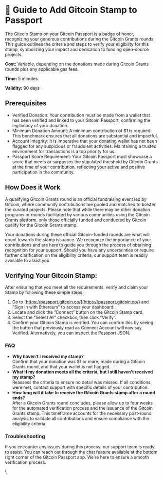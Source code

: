 # 🔌 Guide to Add Gitcoin Stamp to Passport

The Gitcoin Stamp on your Gitcoin Passport is a badge of honor, recognizing your generous contributions during the Gitcoin Grants rounds. This guide outlines the criteria and steps to verify your eligibility for this stamp, symbolizing your impact and dedication to funding open-source projects.

**Cost:** Variable, depending on the donations made during Gitcoin Grants rounds plus any applicable gas fees.

**Time:** 5 minutes

**Validity:** 90 days

## Prerequisites

* Verified Donation: Your contribution must be made from a wallet that has been verified and linked to your Gitcoin Passport, confirming the legitimacy of your donation.
* Minimum Donation Amount: A minimum contribution of $1 is required. This benchmark ensures that all donations are substantial and impactful.
* Account Integrity: It is imperative that your donating wallet has not been flagged for any suspicious or fraudulent activities. Maintaining a trusted environment for transactions is a top priority for us.
* Passport Score Requirement: Your Gitcoin Passport must showcase a score that meets or surpasses the stipulated threshold by Gitcoin Grants at the time of your contribution, reflecting your active and positive participation in the community.

## How Does it Work

A qualifying Gitcoin Grants round is an official fundraising event led by Gitcoin, where community contributions are pooled and matched to bolster the curated projects. Please note that while there may be other donation programs or rounds facilitated by various communities using the Gitcoin Grants platform, only those officially funded and conducted by Gitcoin qualify for the Gitcoin Grants stamp.&#x20;

Your donations during these official Gitcoin-funded rounds are what will count towards the stamp issuance. We recognize the importance of your contributions and are here to guide you through the process of obtaining recognition for your support. Should you have any uncertainties or require further clarification on the eligibility criteria, our support team is readily available to assist you.

## Verifying Your Gitcoin Stamp:

After ensuring that you meet all the requirements, verify and  claim your Stamp by following these simple steps:

1. Go to [https://passport.gitcoin.co/](https://passport.gitcoin.co/) and "Sign in with Ethereum" to access your dashboard.
2. Locate and click the “Connect” button on the Gitcoin Stamp card.
3. Select the “Select All” checkbox, then click “Verify”.
4. Confirm your Gitcoin Stamp is verified. You can confirm this by seeing the button that previously read as Connect Account will now say Verified. Alternatively, [you can inspect the Passport JSON.​](https://support.gitcoin.co/gitcoin-knowledge-base/gitcoin-passport/common-questions/how-to-access-your-passport-json)

### FAQ

* **Why haven't I received my stamp?**\
  Confirm that your donation was $1 or more, made during a Gitcoin Grants round, and that your wallet is not flagged.
* **What if my donation meets all the criteria, but I still haven't received my stamp?**\
  Reassess the criteria to ensure no detail was missed. If all conditions were met, contact support with specific details of your contribution.
* **How long will it take to receive the Gitcoin Grants stamp after a round ends?**\
  After a Gitcoin Grants round concludes, please allow up to four weeks for the automated verification process and the issuance of the Gitcoin Grants stamp. This timeframe accounts for the necessary post-round analysis to validate all contributions and ensure compliance with the eligibility criteria.

### Troubleshooting

If you encounter any issues during this process, our support team is ready to assist. You can reach out through the chat feature available at the bottom right corner of the Gitcoin Passport app. We're here to ensure a smooth verification process.&#x20;

\
